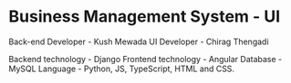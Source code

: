 # Business Management System - UI

Back-end Developer - Kush Mewada
UI Developer - Chirag Thengadi

Backend technology - Django
Frontend technology - Angular
Database - MySQL
Language - Python, JS, TypeScript, HTML and  CSS.
